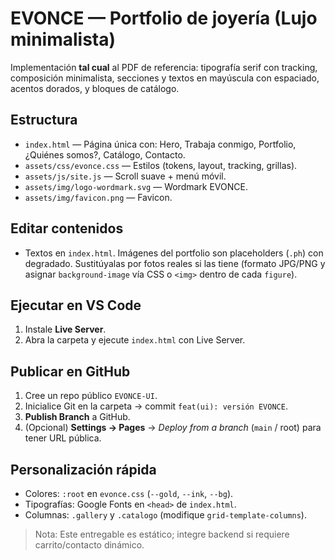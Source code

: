 # EVONCE — Portfolio de joyería (Lujo minimalista)

Implementación **tal cual** al PDF de referencia: tipografía serif con tracking, composición minimalista,
secciones y textos en mayúscula con espaciado, acentos dorados, y bloques de catálogo.

## Estructura
- `index.html` — Página única con: Hero, Trabaja conmigo, Portfolio, ¿Quiénes somos?, Catálogo, Contacto.
- `assets/css/evonce.css` — Estilos (tokens, layout, tracking, grillas).
- `assets/js/site.js` — Scroll suave + menú móvil.
- `assets/img/logo-wordmark.svg` — Wordmark EVONCE.
- `assets/img/favicon.png` — Favicon.

## Editar contenidos
- Textos en `index.html`. Imágenes del portfolio son placeholders (`.ph`) con degradado. Sustitúyalas por fotos reales si las tiene (formato JPG/PNG y asignar `background-image` vía CSS o `<img>` dentro de cada `figure`).

## Ejecutar en VS Code
1. Instale **Live Server**.
2. Abra la carpeta y ejecute `index.html` con Live Server.

## Publicar en GitHub
1. Cree un repo público `EVONCE-UI`.
2. Inicialice Git en la carpeta → commit `feat(ui): versión EVONCE`.
3. **Publish Branch** a GitHub.
4. (Opcional) **Settings → Pages** → *Deploy from a branch* (`main` / root) para tener URL pública.

## Personalización rápida
- Colores: `:root` en `evonce.css` (`--gold`, `--ink`, `--bg`).
- Tipografías: Google Fonts en `<head>` de `index.html`.
- Columnas: `.gallery` y `.catalogo` (modifique `grid-template-columns`).

> Nota: Este entregable es estático; integre backend si requiere carrito/contacto dinámico.
